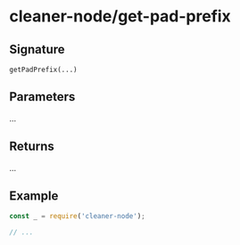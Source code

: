 # cleaner-node/get-pad-prefix

## Signature

`getPadPrefix(...)`

## Parameters

...

## Returns

...

## Example

```javascript
const _ = require('cleaner-node');

// ...
```
